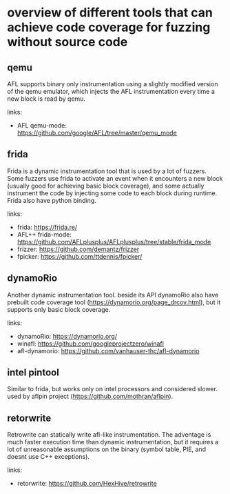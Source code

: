 # overview of different tools that can achieve code coverage for fuzzing without source code

## qemu
AFL supports binary only instrumentation using a slightly modified version of the qemu emulator, which injects the AFL instrumentation every time a new block is read by qemu.

links:<br>
- AFL qemu-mode: https://github.com/google/AFL/tree/master/qemu_mode

## frida
Frida is a dynamic instrumentation tool that is used by a lot of fuzzers. Some fuzzers use frida to activate an event when it encounters a new block (usually good for achieving basic block coverage), and some actually instrument the code by injecting some code to each block during runtime.
Frida also have python binding.

links:<br>
- frida: https://frida.re/
- AFL++ frida-mode: https://github.com/AFLplusplus/AFLplusplus/tree/stable/frida_mode
- frizzer: https://github.com/demantz/frizzer
- fpicker: https://github.com/ttdennis/fpicker/

## dynamoRio
Another dynamic instrumentation tool. beside its API dynamoRio also have prebuilt code coverage tool (https://dynamorio.org/page_drcov.html), but it supports only basic block coverage.

links:
- dynamoRio: https://dynamorio.org/
- winafl: https://github.com/googleprojectzero/winafl
- afl-dynamorio: https://github.com/vanhauser-thc/afl-dynamorio

## intel pintool
Similar to frida, but works only on intel processors and considered slower. used by aflpin project (https://github.com/mothran/aflpin).

## retorwrite
Retrowrite can statically write afl-like instrumentation. The adventage is much faster execution time than dynamic instrumentation, but it requires a lot of unreasonable assumptions on the binary (symbol table, PIE, and doesnt use C++ exceptions).

links:
- retorwrite: https://github.com/HexHive/retrowrite
